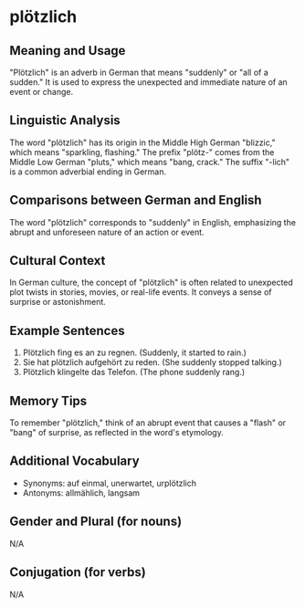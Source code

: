 # plötzlich
## Meaning and Usage
"Plötzlich" is an adverb in German that means "suddenly" or "all of a sudden." It is used to express the unexpected and immediate nature of an event or change.

## Linguistic Analysis
The word "plötzlich" has its origin in the Middle High German "blizzic," which means "sparkling, flashing." The prefix "plötz-" comes from the Middle Low German "pluts," which means "bang, crack." The suffix "-lich" is a common adverbial ending in German.

## Comparisons between German and English
The word "plötzlich" corresponds to "suddenly" in English, emphasizing the abrupt and unforeseen nature of an action or event.

## Cultural Context
In German culture, the concept of "plötzlich" is often related to unexpected plot twists in stories, movies, or real-life events. It conveys a sense of surprise or astonishment.

## Example Sentences
1. Plötzlich fing es an zu regnen. (Suddenly, it started to rain.)
2. Sie hat plötzlich aufgehört zu reden. (She suddenly stopped talking.)
3. Plötzlich klingelte das Telefon. (The phone suddenly rang.)

## Memory Tips
To remember "plötzlich," think of an abrupt event that causes a "flash" or "bang" of surprise, as reflected in the word's etymology.

## Additional Vocabulary
- Synonyms: auf einmal, unerwartet, urplötzlich
- Antonyms: allmählich, langsam

## Gender and Plural (for nouns)
N/A

## Conjugation (for verbs)
N/A